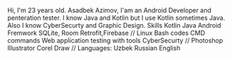 Hi, I'm 23 years old. Asadbek Azimov, I'am an Android Developer and penteration tester. 
I know Java and Kotlin but I use Kotlin sometimes Java. Also I know CyberSecurty and Graphic Design. 
Skills
Kotlin
Java
Android Fremwork
SQLite, Room
Retrofit,Firebase
//
Linux
Bash codes
CMD commands
Web application testing with tools
CyberSecurty
//
Photoshop
Illustrator
Corel Draw
//
Languages:
Uzbek
Russian
English
